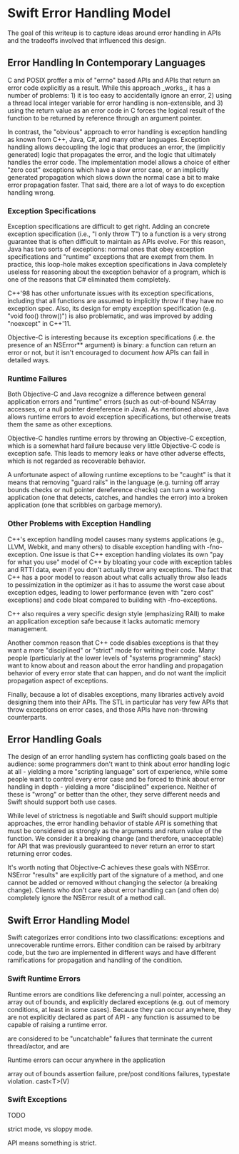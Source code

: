 Swift Error Handling Model
==========================

The goal of this writeup is to capture ideas around error handling in
APIs and the tradeoffs involved that influenced this design.

Error Handling In Contemporary Languages
----------------------------------------

C and POSIX proffer a mix of "errno" based APIs and APIs that return an
error code explicitly as a result. While this approach \_works\_, it has
a number of problems: 1) it is too easy to accidentally ignore an error,
2) using a thread local integer variable for error handling is
non-extensible, and 3) using the return value as an error code in C
forces the logical result of the function to be returned by reference
through an argument pointer.

In contrast, the "obvious" approach to error handling is exception
handling as known from C++, Java, C\#, and many other languages.
Exception handling allows decoupling the logic that produces an error,
the (implicitly generated) logic that propagates the error, and the
logic that ultimately handles the error code. The implementation model
allows a choice of either "zero cost" exceptions which have a slow error
case, or an implicitly generated propagation which slows down the normal
case a bit to make error propagation faster. That said, there are a lot
of ways to do exception handling wrong.

### Exception Specifications

Exception specifications are difficult to get right. Adding an concrete
exception specification (i.e., "I only throw T") to a function is a very
strong guarantee that is often difficult to maintain as APIs evolve. For
this reason, Java has two sorts of exceptions: normal ones that obey
exception specifications and "runtime" exceptions that are exempt from
them. In practice, this loop-hole makes exception specifications in Java
completely useless for reasoning about the exception behavior of a
program, which is one of the reasons that C\# eliminated them
completely.

C++'98 has other unfortunate issues with its exception specifications,
including that all functions are assumed to implicitly throw if they
have no exception spec. Also, its design for empty exception
specification (e.g. "void foo() throw()") is also problematic, and was
improved by adding "noexcept" in C++'11.

Objective-C is interesting because its exception specifications (i.e.
the presence of an NSError\*\* argument) is binary: a function can
return an error or not, but it isn't encouraged to document *how* APIs
can fail in detailed ways.

### Runtime Failures

Both Objective-C and Java recognize a difference between general
application errors and "runtime" errors (such as out-of-bound NSArray
accesses, or a null pointer dereference in Java). As mentioned above,
Java allows runtime errors to avoid exception specifications, but
otherwise treats them the same as other exceptions.

Objective-C handles runtime errors by throwing an Objective-C exception,
which is a somewhat hard failure because very little Objective-C code is
exception safe. This leads to memory leaks or have other adverse
effects, which is not regarded as recoverable behavior.

A unfortunate aspect of allowing runtime exceptions to be "caught" is
that it means that removing "guard rails" in the language (e.g. turning
off array bounds checks or null pointer dereference checks) can turn a
working application (one that detects, catches, and handles the error)
into a broken application (one that scribbles on garbage memory).

### Other Problems with Exception Handling

C++'s exception handling model causes many systems applications (e.g.,
LLVM, Webkit, and many others) to disable exception handling with
-fno-exception. One issue is that C++ exception handling violates its
own "pay for what you use" model of C++ by bloating your code with
exception tables and RTTI data, even if you don't actually throw any
exceptions. The fact that C++ has a poor model to reason about what
calls actually throw also leads to pessimization in the optimizer as it
has to assume the worst case about exception edges, leading to lower
performance (even with "zero cost" exceptions) and code bloat compared
to building with -fno-exceptions.

C++ also requires a very specific design style (emphasizing RAII) to
make an application exception safe because it lacks automatic memory
management.

Another common reason that C++ code disables exceptions is that they
want a more "disciplined" or "strict" mode for writing their code. Many
people (particularly at the lower levels of "systems programming" stack)
want to know about and reason about the error handling and propagation
behavior of every error state that can happen, and do not want the
implicit propagation aspect of exceptions.

Finally, because a lot of disables exceptions, many libraries actively
avoid designing them into their APIs. The STL in particular has very few
APIs that throw exceptions on error cases, and those APIs have
non-throwing counterparts.

Error Handling Goals
--------------------

The design of an error handling system has conflicting goals based on
the audience: some programmers don't want to think about error handling
logic at all - yielding a more "scripting language" sort of experience,
while some people want to control every error case and be forced to
think about error handling in depth - yielding a more "disciplined"
experience. Neither of these is "wrong" or better than the other, they
serve different needs and Swift should support both use cases.

While level of strictness is negotiable and Swift should support
multiple approaches, the error handling behavior of stable *API* is
something that must be considered as strongly as the arguments and
return value of the function. We consider it a breaking change (and
therefore, unacceptable) for API that was previously guaranteed to never
return an error to start returning error codes.

It's worth noting that Objective-C achieves these goals with NSError.
NSError "results" are explicitly part of the signature of a method, and
one cannot be added or removed without changing the selector (a breaking
change). Clients who don't care about error handling can (and often do)
completely ignore the NSError result of a method call.

Swift Error Handling Model
--------------------------

Swift categorizes error conditions into two classifications: exceptions
and unrecoverable runtime errors. Either condition can be raised by
arbitrary code, but the two are implemented in different ways and have
different ramifications for propagation and handling of the condition.

### Swift Runtime Errors

Runtime errors are conditions like deferencing a null pointer, accessing
an array out of bounds, and explicitly declared exceptions (e.g. out of
memory conditions, at least in some cases). Because they can occur
anywhere, they are not explicitly declared as part of API - any function
is assumed to be capable of raising a runtime error.

are considered to be "uncatchable" failures that terminate the current
thread/actor, and are

Runtime errors can occur anywhere in the application

array out of bounds assertion failure, pre/post conditions failures,
typestate violation. cast&lt;T&gt;(V)

### Swift Exceptions

TODO

strict mode, vs sloppy mode.

API means something is strict.
